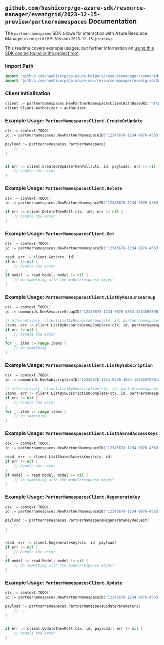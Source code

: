 
## `github.com/hashicorp/go-azure-sdk/resource-manager/eventgrid/2023-12-15-preview/partnernamespaces` Documentation

The `partnernamespaces` SDK allows for interaction with Azure Resource Manager `eventgrid` (API Version `2023-12-15-preview`).

This readme covers example usages, but further information on [using this SDK can be found in the project root](https://github.com/hashicorp/go-azure-sdk/tree/main/docs).

### Import Path

```go
import "github.com/hashicorp/go-azure-helpers/resourcemanager/commonids"
import "github.com/hashicorp/go-azure-sdk/resource-manager/eventgrid/2023-12-15-preview/partnernamespaces"
```


### Client Initialization

```go
client := partnernamespaces.NewPartnerNamespacesClientWithBaseURI("https://management.azure.com")
client.Client.Authorizer = authorizer
```


### Example Usage: `PartnerNamespacesClient.CreateOrUpdate`

```go
ctx := context.TODO()
id := partnernamespaces.NewPartnerNamespaceID("12345678-1234-9876-4563-123456789012", "example-resource-group", "partnerNamespaceName")

payload := partnernamespaces.PartnerNamespace{
	// ...
}


if err := client.CreateOrUpdateThenPoll(ctx, id, payload); err != nil {
	// handle the error
}
```


### Example Usage: `PartnerNamespacesClient.Delete`

```go
ctx := context.TODO()
id := partnernamespaces.NewPartnerNamespaceID("12345678-1234-9876-4563-123456789012", "example-resource-group", "partnerNamespaceName")

if err := client.DeleteThenPoll(ctx, id); err != nil {
	// handle the error
}
```


### Example Usage: `PartnerNamespacesClient.Get`

```go
ctx := context.TODO()
id := partnernamespaces.NewPartnerNamespaceID("12345678-1234-9876-4563-123456789012", "example-resource-group", "partnerNamespaceName")

read, err := client.Get(ctx, id)
if err != nil {
	// handle the error
}
if model := read.Model; model != nil {
	// do something with the model/response object
}
```


### Example Usage: `PartnerNamespacesClient.ListByResourceGroup`

```go
ctx := context.TODO()
id := commonids.NewResourceGroupID("12345678-1234-9876-4563-123456789012", "example-resource-group")

// alternatively `client.ListByResourceGroup(ctx, id, partnernamespaces.DefaultListByResourceGroupOperationOptions())` can be used to do batched pagination
items, err := client.ListByResourceGroupComplete(ctx, id, partnernamespaces.DefaultListByResourceGroupOperationOptions())
if err != nil {
	// handle the error
}
for _, item := range items {
	// do something
}
```


### Example Usage: `PartnerNamespacesClient.ListBySubscription`

```go
ctx := context.TODO()
id := commonids.NewSubscriptionID("12345678-1234-9876-4563-123456789012")

// alternatively `client.ListBySubscription(ctx, id, partnernamespaces.DefaultListBySubscriptionOperationOptions())` can be used to do batched pagination
items, err := client.ListBySubscriptionComplete(ctx, id, partnernamespaces.DefaultListBySubscriptionOperationOptions())
if err != nil {
	// handle the error
}
for _, item := range items {
	// do something
}
```


### Example Usage: `PartnerNamespacesClient.ListSharedAccessKeys`

```go
ctx := context.TODO()
id := partnernamespaces.NewPartnerNamespaceID("12345678-1234-9876-4563-123456789012", "example-resource-group", "partnerNamespaceName")

read, err := client.ListSharedAccessKeys(ctx, id)
if err != nil {
	// handle the error
}
if model := read.Model; model != nil {
	// do something with the model/response object
}
```


### Example Usage: `PartnerNamespacesClient.RegenerateKey`

```go
ctx := context.TODO()
id := partnernamespaces.NewPartnerNamespaceID("12345678-1234-9876-4563-123456789012", "example-resource-group", "partnerNamespaceName")

payload := partnernamespaces.PartnerNamespaceRegenerateKeyRequest{
	// ...
}


read, err := client.RegenerateKey(ctx, id, payload)
if err != nil {
	// handle the error
}
if model := read.Model; model != nil {
	// do something with the model/response object
}
```


### Example Usage: `PartnerNamespacesClient.Update`

```go
ctx := context.TODO()
id := partnernamespaces.NewPartnerNamespaceID("12345678-1234-9876-4563-123456789012", "example-resource-group", "partnerNamespaceName")

payload := partnernamespaces.PartnerNamespaceUpdateParameters{
	// ...
}


if err := client.UpdateThenPoll(ctx, id, payload); err != nil {
	// handle the error
}
```
